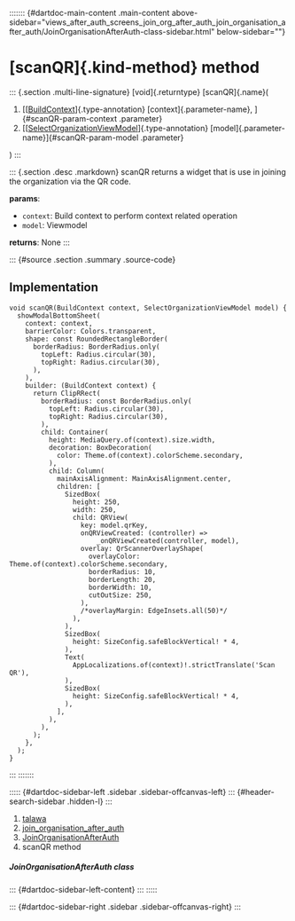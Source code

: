 ::::::: {#dartdoc-main-content .main-content above-sidebar="views_after_auth_screens_join_org_after_auth_join_organisation_after_auth/JoinOrganisationAfterAuth-class-sidebar.html" below-sidebar=""}
<div>

# [scanQR]{.kind-method} method

</div>

::: {.section .multi-line-signature}
[void]{.returntype} [scanQR]{.name}(

1.  [[[BuildContext](https://api.flutter.dev/flutter/widgets/BuildContext-class.html)]{.type-annotation}
    [context]{.parameter-name}, ]{#scanQR-param-context .parameter}
2.  [[[SelectOrganizationViewModel](../../view_model_pre_auth_view_models_select_organization_view_model/SelectOrganizationViewModel-class.html)]{.type-annotation}
    [model]{.parameter-name}]{#scanQR-param-model .parameter}

)
:::

::: {.section .desc .markdown}
scanQR returns a widget that is use in joining the organization via the
QR code.

**params**:

-   `context`: Build context to perform context related operation
-   `model`: Viewmodel

**returns**: None
:::

::: {#source .section .summary .source-code}
## Implementation

``` language-dart
void scanQR(BuildContext context, SelectOrganizationViewModel model) {
  showModalBottomSheet(
    context: context,
    barrierColor: Colors.transparent,
    shape: const RoundedRectangleBorder(
      borderRadius: BorderRadius.only(
        topLeft: Radius.circular(30),
        topRight: Radius.circular(30),
      ),
    ),
    builder: (BuildContext context) {
      return ClipRRect(
        borderRadius: const BorderRadius.only(
          topLeft: Radius.circular(30),
          topRight: Radius.circular(30),
        ),
        child: Container(
          height: MediaQuery.of(context).size.width,
          decoration: BoxDecoration(
            color: Theme.of(context).colorScheme.secondary,
          ),
          child: Column(
            mainAxisAlignment: MainAxisAlignment.center,
            children: [
              SizedBox(
                height: 250,
                width: 250,
                child: QRView(
                  key: model.qrKey,
                  onQRViewCreated: (controller) =>
                      _onQRViewCreated(controller, model),
                  overlay: QrScannerOverlayShape(
                    overlayColor: Theme.of(context).colorScheme.secondary,
                    borderRadius: 10,
                    borderLength: 20,
                    borderWidth: 10,
                    cutOutSize: 250,
                  ),
                  /*overlayMargin: EdgeInsets.all(50)*/
                ),
              ),
              SizedBox(
                height: SizeConfig.safeBlockVertical! * 4,
              ),
              Text(
                AppLocalizations.of(context)!.strictTranslate('Scan QR'),
              ),
              SizedBox(
                height: SizeConfig.safeBlockVertical! * 4,
              ),
            ],
          ),
        ),
      );
    },
  );
}
```
:::
:::::::

::::: {#dartdoc-sidebar-left .sidebar .sidebar-offcanvas-left}
::: {#header-search-sidebar .hidden-l}
:::

1.  [talawa](../../index.html)
2.  [join_organisation_after_auth](../../views_after_auth_screens_join_org_after_auth_join_organisation_after_auth/)
3.  [JoinOrganisationAfterAuth](../../views_after_auth_screens_join_org_after_auth_join_organisation_after_auth/JoinOrganisationAfterAuth-class.html)
4.  scanQR method

##### JoinOrganisationAfterAuth class

::: {#dartdoc-sidebar-left-content}
:::
:::::

::: {#dartdoc-sidebar-right .sidebar .sidebar-offcanvas-right}
:::
